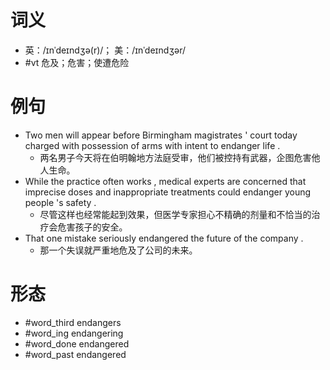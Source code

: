 # 词义
- 英：/ɪnˈdeɪndʒə(r)/； 美：/ɪnˈdeɪndʒər/
- #vt 危及；危害；使遭危险
# 例句
- Two men will appear before Birmingham magistrates ' court today charged with possession of arms with intent to endanger life .
	- 两名男子今天将在伯明翰地方法庭受审，他们被控持有武器，企图危害他人生命。
- While the practice often works , medical experts are concerned that imprecise doses and inappropriate treatments could endanger young people 's safety .
	- 尽管这样也经常能起到效果，但医学专家担心不精确的剂量和不恰当的治疗会危害孩子的安全。
- That one mistake seriously endangered the future of the company .
	- 那一个失误就严重地危及了公司的未来。
# 形态
- #word_third endangers
- #word_ing endangering
- #word_done endangered
- #word_past endangered
